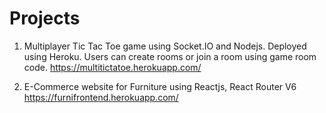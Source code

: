 # Projects

1. Multiplayer Tic Tac Toe game using Socket.IO and Nodejs. Deployed using Heroku.
   Users can create rooms or join a room using game room code.
   https://multitictatoe.herokuapp.com/
   
2. E-Commerce website for Furniture using Reactjs, React Router V6
   https://furnifrontend.herokuapp.com/
